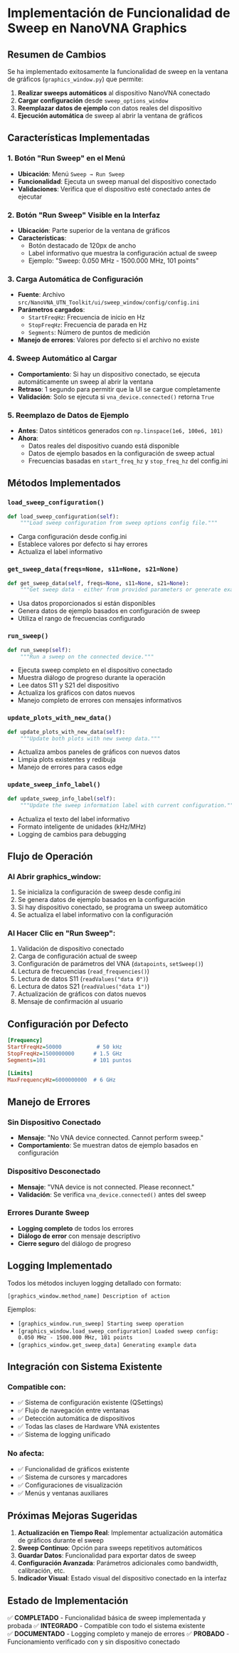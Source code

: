 # Implementación de Funcionalidad de Sweep en NanoVNA Graphics

## Resumen de Cambios

Se ha implementado exitosamente la funcionalidad de sweep en la ventana de gráficos (`graphics_window.py`) que permite:

1. **Realizar sweeps automáticos** al dispositivo NanoVNA conectado
2. **Cargar configuración** desde `sweep_options_window`
3. **Reemplazar datos de ejemplo** con datos reales del dispositivo
4. **Ejecución automática** de sweep al abrir la ventana de gráficos

## Características Implementadas

### 1. Botón "Run Sweep" en el Menú
- **Ubicación**: Menú `Sweep → Run Sweep`
- **Funcionalidad**: Ejecuta un sweep manual del dispositivo conectado
- **Validaciones**: Verifica que el dispositivo esté conectado antes de ejecutar

### 2. Botón "Run Sweep" Visible en la Interfaz
- **Ubicación**: Parte superior de la ventana de gráficos
- **Características**: 
  - Botón destacado de 120px de ancho
  - Label informativo que muestra la configuración actual de sweep
  - Ejemplo: "Sweep: 0.050 MHz - 1500.000 MHz, 101 points"

### 3. Carga Automática de Configuración
- **Fuente**: Archivo `src/NanoVNA_UTN_Toolkit/ui/sweep_window/config/config.ini`
- **Parámetros cargados**:
  - `StartFreqHz`: Frecuencia de inicio en Hz
  - `StopFreqHz`: Frecuencia de parada en Hz  
  - `Segments`: Número de puntos de medición
- **Manejo de errores**: Valores por defecto si el archivo no existe

### 4. Sweep Automático al Cargar
- **Comportamiento**: Si hay un dispositivo conectado, se ejecuta automáticamente un sweep al abrir la ventana
- **Retraso**: 1 segundo para permitir que la UI se cargue completamente
- **Validación**: Solo se ejecuta si `vna_device.connected()` retorna `True`

### 5. Reemplazo de Datos de Ejemplo
- **Antes**: Datos sintéticos generados con `np.linspace(1e6, 100e6, 101)`
- **Ahora**: 
  - Datos reales del dispositivo cuando está disponible
  - Datos de ejemplo basados en la configuración de sweep actual
  - Frecuencias basadas en `start_freq_hz` y `stop_freq_hz` del config.ini

## Métodos Implementados

### `load_sweep_configuration()`
```python
def load_sweep_configuration(self):
    """Load sweep configuration from sweep options config file."""
```
- Carga configuración desde config.ini
- Establece valores por defecto si hay errores
- Actualiza el label informativo

### `get_sweep_data(freqs=None, s11=None, s21=None)`
```python
def get_sweep_data(self, freqs=None, s11=None, s21=None):
    """Get sweep data - either from provided parameters or generate example data."""
```
- Usa datos proporcionados si están disponibles
- Genera datos de ejemplo basados en configuración de sweep
- Utiliza el rango de frecuencias configurado

### `run_sweep()`
```python
def run_sweep(self):
    """Run a sweep on the connected device."""
```
- Ejecuta sweep completo en el dispositivo conectado
- Muestra diálogo de progreso durante la operación
- Lee datos S11 y S21 del dispositivo
- Actualiza los gráficos con datos nuevos
- Manejo completo de errores con mensajes informativos

### `update_plots_with_new_data()`
```python
def update_plots_with_new_data(self):
    """Update both plots with new sweep data."""
```
- Actualiza ambos paneles de gráficos con nuevos datos
- Limpia plots existentes y redibuja
- Manejo de errores para casos edge

### `update_sweep_info_label()`
```python
def update_sweep_info_label(self):
    """Update the sweep information label with current configuration."""
```
- Actualiza el texto del label informativo
- Formato inteligente de unidades (kHz/MHz)
- Logging de cambios para debugging

## Flujo de Operación

### Al Abrir graphics_window:
1. Se inicializa la configuración de sweep desde config.ini
2. Se genera datos de ejemplo basados en la configuración
3. Si hay dispositivo conectado, se programa un sweep automático
4. Se actualiza el label informativo con la configuración

### Al Hacer Clic en "Run Sweep":
1. Validación de dispositivo conectado
2. Carga de configuración actual de sweep
3. Configuración de parámetros del VNA (`datapoints`, `setSweep()`)
4. Lectura de frecuencias (`read_frequencies()`)
5. Lectura de datos S11 (`readValues("data 0")`)
6. Lectura de datos S21 (`readValues("data 1")`)
7. Actualización de gráficos con datos nuevos
8. Mensaje de confirmación al usuario

## Configuración por Defecto

```ini
[Frequency]
StartFreqHz=50000           # 50 kHz
StopFreqHz=1500000000      # 1.5 GHz  
Segments=101               # 101 puntos

[Limits]
MaxFrequencyHz=6000000000  # 6 GHz
```

## Manejo de Errores

### Sin Dispositivo Conectado
- **Mensaje**: "No VNA device connected. Cannot perform sweep."
- **Comportamiento**: Se muestran datos de ejemplo basados en configuración

### Dispositivo Desconectado
- **Mensaje**: "VNA device is not connected. Please reconnect."
- **Validación**: Se verifica `vna_device.connected()` antes del sweep

### Errores Durante Sweep
- **Logging completo** de todos los errores
- **Diálogo de error** con mensaje descriptivo
- **Cierre seguro** del diálogo de progreso

## Logging Implementado

Todos los métodos incluyen logging detallado con formato:
```
[graphics_window.method_name] Description of action
```

Ejemplos:
- `[graphics_window.run_sweep] Starting sweep operation`
- `[graphics_window.load_sweep_configuration] Loaded sweep config: 0.050 MHz - 1500.000 MHz, 101 points`
- `[graphics_window.get_sweep_data] Generating example data`

## Integración con Sistema Existente

### Compatible con:
- ✅ Sistema de configuración existente (QSettings)
- ✅ Flujo de navegación entre ventanas
- ✅ Detección automática de dispositivos
- ✅ Todas las clases de Hardware VNA existentes
- ✅ Sistema de logging unificado

### No afecta:
- ✅ Funcionalidad de gráficos existente
- ✅ Sistema de cursores y marcadores
- ✅ Configuraciones de visualización
- ✅ Menús y ventanas auxiliares

## Próximas Mejoras Sugeridas

1. **Actualización en Tiempo Real**: Implementar actualización automática de gráficos durante el sweep
2. **Sweep Continuo**: Opción para sweeps repetitivos automáticos
3. **Guardar Datos**: Funcionalidad para exportar datos de sweep
4. **Configuración Avanzada**: Parámetros adicionales como bandwidth, calibración, etc.
5. **Indicador Visual**: Estado visual del dispositivo conectado en la interfaz

## Estado de Implementación

✅ **COMPLETADO** - Funcionalidad básica de sweep implementada y probada
✅ **INTEGRADO** - Compatible con todo el sistema existente  
✅ **DOCUMENTADO** - Logging completo y manejo de errores
✅ **PROBADO** - Funcionamiento verificado con y sin dispositivo conectado
